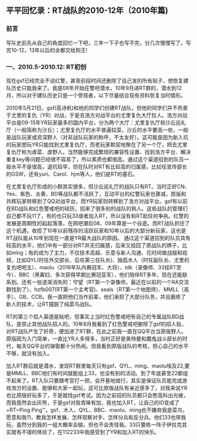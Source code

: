 ## 平平回忆录：RT战队的2010-12年（2010年篇)
### 前言
写队史前先从自己的角度回忆一下吧，三年一下子也写不完，分几次慢慢写了。写完10-12，13年以后的全都交给狗王!

### 一、2010.5-2010.12: RT初创

现在gsf已经完全不谈红警，甚至前段时间还删除了自己发的所有贴子，想恢复建队历史只能我来了。我是08年开始在警吧潜水，10年9月进RT群的，潜水到12月，所以对于建队历史只是一个旁观者，以下尽量结合现有资料恢复当时情形。

2010年5月21日，gsf(高诗帆)和他的同学们创建RT战队，但他的同学们并不热衷于尤里的复仇（YR）对战，于是去浩方对战平台的尤里复仇大厅拉人。浩方对战平台是09-15年YR玩家最多的国内平台，分为两个大厅：尤里复仇厅和沙丘巡礼厅（一般简称为沙丘）；尤里复仇厅的水平普遍较菜，沙丘的水平要高一些，一般是战队玩家或资深野人（对非战队玩家的称呼，不太友好）。这可能是因为新入坑的玩家想玩YR只能找到尤里复仇厅，而老玩家默契地聚在了另一个厅，把去尤里复仇厅称为虐菜、虐野人。当然能够完成繁琐的兼容性设置、找到浩方平台、解决重复key等问题已经很不容易了，所以素质也都很高。通过这个渠道招到的队员一般水平不是很高，退坑较早，但在队时对RT有比较高的归属感，比如任宣传部长的GSW，还有yuri、Carol、hjm等人，他们是RT的基石。

在尤里复仇厅形成的小群其实很多，但沙丘巡礼厅的战队只有RT。当时正好CN、Yes、紫色、炎黄、BD等战队都不活跃了，互动平台的红警玩家也骤减，原版和共辉玩家转移到了QQ对战平台，而YR玩家则转移到了浩方对战平台。gsf有以前在BD战队和红色警戒吧的经历，招来了很多别的战队的熟人。这些战队的管理们自己都不玩11了，有的也只玩33或者加入RT，所以没有和RT起任何争执。红警的发展是周期性的起起落落，在网吧潮后08、09年算是一个谷底。而RT战队抓住了这个机遇，收揽了10年以前残存的活跃玩家和10年以后的大部分新玩家，这也是RT战队能从10年到现在一直是YR最大战队的原因。	通过这个渠道招到的队员具有较高的水平，他们中有一部分对RT并无归属感，后来又挂回了原战队的牌子，比如ming；有的成为了主力，不仅技术高超、乐意与新人沟通、花时间做战报和视频，比如QYL(时任外交部长、后任第三任队长)、独孤木人（时任副队长、尤里的复仇吧吧主）、maolu（2016年队内赛冠军、大将）、tdk（录像师、33挂RT至今）、BBC（黑寡妇、多次获得早期比赛冠亚军），他们陪伴RT多年，现在还能联系到。还有一些逐渐消失的：守望（RT第一个录像师，最近在以前的一个RA交流群找到了）、hzfb007(RT第一个主考官)、seals（RT第一个地图师）、MMLL（高手）、GB、CCB。我一直把他们当作前辈，他们承担了大部分队务，并且磨练了新人的技术，让RT摆脱了纯菜鸟战队。

RT的第三个招人渠道是贴吧，但事实上当时红色警戒吧有自己的专属战队BD战队，是禁止其他战队招人的。10年8月我看到了红色警戒吧删除了gsf的招人贴，对RT战队产生了好奇，便加进了RT群，在此之前我一直在QQ平台当原版野人。原版因为入门简单，一直比YR人多得多，当时正好是奥特曼和魔鬼战斗部长的时代，每天QQ平台的弹窗都十分热闹。但我看到原版战队的考核，担心自己的水平不够，就没有加入。

加入RT群后就是潜水，发现RT群里每天只有gsf、QYL、ming、maolu埃及22,要是MMLL、BBC他们有时间就能组上33，也没有别的活动。到了年底甚至22都组不起来了。RT入队只要跟考官打一把，会开基地就行，其实是保证队员能完成游戏浩方的设置、能够和大家一起玩，这可比原版战队有亲近感多了，对我来说YR也比原版好玩多了，于是就找gsf考试。因为之前招的队员都只会憋高科出光棱，而我竟然会出灰熊，于是gsf对我青睐有加，我也加入RT，让自己的ID变成了=RT=Ping Ping™。gsf、木人、QYL、BBC、maolu、ming也不嫌弃我是菜鸟，愿意和我11，教我怎样发展、怎样观察对手、怎样分兵和反分兵。他们33也带我玩，虽然分到我的一组大概率会输，但也不会责怪我。33只要练一阵子伊拉克其实就有不错的体验了，在112233中我感受到了YR和加入RT的快乐。
